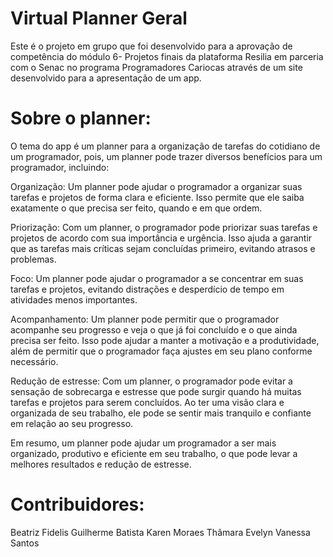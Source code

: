# Virtual Planner Geral
Este é o projeto em grupo que foi desenvolvido para a aprovação de competência do módulo 6- Projetos finais da plataforma Resilia em parceria com o Senac no programa Programadores Cariocas através de um site desenvolvido para a apresentação de um app.

# Sobre o planner:
O tema do app é um planner para a organização de tarefas do cotidiano de um programador, pois, um planner pode trazer diversos benefícios para um programador, incluindo:

Organização: Um planner pode ajudar o programador a organizar suas tarefas e projetos de forma clara e eficiente. Isso permite que ele saiba exatamente o que precisa ser feito, quando e em que ordem.

Priorização: Com um planner, o programador pode priorizar suas tarefas e projetos de acordo com sua importância e urgência. Isso ajuda a garantir que as tarefas mais críticas sejam concluídas primeiro, evitando atrasos e problemas.

Foco: Um planner pode ajudar o programador a se concentrar em suas tarefas e projetos, evitando distrações e desperdício de tempo em atividades menos importantes.

Acompanhamento: Um planner pode permitir que o programador acompanhe seu progresso e veja o que já foi concluído e o que ainda precisa ser feito. Isso pode ajudar a manter a motivação e a produtividade, além de permitir que o programador faça ajustes em seu plano conforme necessário.

Redução de estresse: Com um planner, o programador pode evitar a sensação de sobrecarga e estresse que pode surgir quando há muitas tarefas e projetos para serem concluídos. Ao ter uma visão clara e organizada de seu trabalho, ele pode se sentir mais tranquilo e confiante em relação ao seu progresso.

Em resumo, um planner pode ajudar um programador a ser mais organizado, produtivo e eficiente em seu trabalho, o que pode levar a melhores resultados e redução de estresse.

# Contribuidores:
Beatriz Fidelis
Guilherme Batista
Karen Moraes
Thâmara Evelyn
Vanessa Santos
